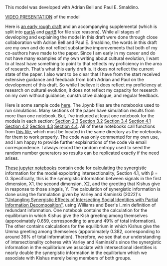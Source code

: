 This model was developed with Adrian Bell and Paul E. Smaldino.

[VIDEO PRESENTATION](https://youtu.be/-EW3WCASpi0?si=MDWXLzUXntZo7LeJ) of the model

Here is [an early rough draft](https://github.com/nathanlgabriel/social_identity_signaling/blob/main/gid03_d066_sfo06_complex_revision_05_sfo207.pdf) and an accompanying supplemental (which is split into [partA](https://github.com/nathanlgabriel/social_identity_signaling/blob/main/supplemental_partA_11-13-2024.pdf) and [partB](https://github.com/nathanlgabriel/social_identity_signaling/blob/main/supplemental_partB_11-13-2024.pdf) for file size reasons). While all stages of developing and explaining the model in this draft were done through close collaboration with Adrian Bell and Paul E. Smaldino, the words in this draft are my own and do not reflect substantive imporovements that both of my co-authors have made to the paper. Since I am early in my career and do not have many examples of my own writing about cultural evolution, I want to at least have something to point to that reflects my proficiency in the area of research. That's what this early draft is. It does not reflect the current state of the paper. I also want to be clear that I have from the start received extensive guidance and feedback from both Adrian and Paul on the development of this draft. So while I believe it does reflect my proficiency at research on cultural evolution, it does not reflect my capacity for research on my own without guidance, cunstructive dialogue, and regular feedback.



Here is some sample code [here](https://github.com/nathanlgabriel/social_identity_signaling/tree/main/code). The .ipynb files are the notebooks used to run simulations. Many sections of the paper have simulation results from more than one notebook. But, I've included at least one notebook for the models in each section: [Section 2.3](https://github.com/nathanlgabriel/social_identity_signaling/blob/main/code/genBS_v0055k_assort_FLIP7_repNOexec_sm_sweep_Merced_top212-Copy3.ipynb) [Section 3.2](https://github.com/nathanlgabriel/social_identity_signaling/blob/main/code/genBS_v0055k_assort_FLIP7_repNOexec_sm_sweep_Merced_top212signals.ipynb) [Section 3.4](https://github.com/nathanlgabriel/social_identity_signaling/blob/main/code/genBS_v0055k_assort_FLIP7_repEXEC_sm_sweep_SF_top213signals-Copy1.ipynb) [Section 4.1](https://github.com/nathanlgabriel/social_identity_signaling/blob/main/code/genBS_v0055k_assort_FLIP7_repEXEC_sm_sweep_Merced_top_intersec.ipynb) [Section 4.2](https://github.com/nathanlgabriel/social_identity_signaling/blob/main/code/genBS_v0055k_assort_FLIP7_repEXEC_sm_sweep_Merced_topA-Copy4.ipynb) [Section 4.3](https://github.com/nathanlgabriel/social_identity_signaling/blob/main/code/genBS_v0055k_assort_FLIP7_repexec_SMARTmutate_top_23D-Copy7.ipynb) [Section 4.4](https://github.com/nathanlgabriel/social_identity_signaling/blob/main/code/genBS_v0055k_assort_FLIP7_repEXEC_sm_sweep_Merced_topC-Copy4.ipynb). All of these notebooks call functions from [this file](https://github.com/nathanlgabriel/social_identity_signaling/blob/main/code/FNs_genBachStravinsky_v0055k_assort_FLIP7_rep_execNULLsig_SMARTmutation.py), which must be located in the same directory as the notebooks for them to work properly. The code was only commented for my own use, and I am happy to provide further explainations of the code via email correspondence. I always record the random entropy used to seed the random number generators so results can be replicated exactly if the need arises.



[These jupyter notebooks](https://github.com/nathanlgabriel/social_identity_signaling/tree/main/code/partial_information_decomposition) contain code for calculating the synergistic information for the model expoloring intersectionality, Section 4.1, with β = 0. Specifically, this is the synergistic information between signals in the first dimension, X1, the second dimension, X2,  and the greeting that Kishus give in response to those singals, Y. The calculation of synergistic information is done using the formulation given by Varley and Kaminski (2022)'s ["Untangling Synergistic Effects of Intersecting Social Identities with Partial Information Decomposition"](https://doi.org/10.3390/e24101387), using Williams and Beer's I_min definition of redundant information. One notebook contains the calculation for the equilibrium in which Kishus give the Kish greeting among themselves (approximately 0.659, corresponding to around 49% of total information). The other contains calculations for the equilibrium in which Kishus give the Umma greeting among themselves (apporximately 0.382, corresponding to around 36% of total information). Therefore, we see that our understanding of intersectionality coheres with Varley and Kaminski's since the synergistic information in the equilibrium we associate with intersectional identities is nearly double the synergistic information in the equilibrium which we associate with Kishus merely being members of both groups.
